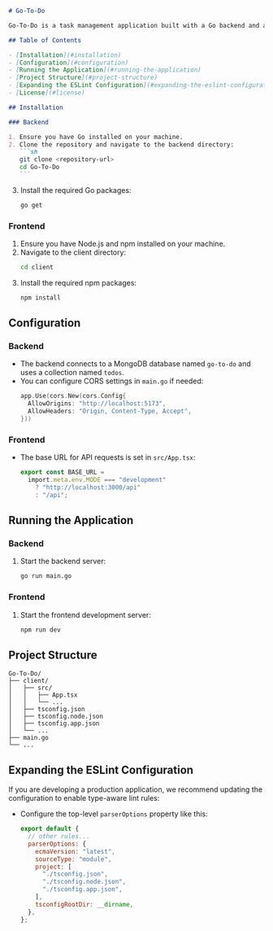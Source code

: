 ````markdown
# Go-To-Do

Go-To-Do is a task management application built with a Go backend and a React frontend. This project uses MongoDB for data storage and Fiber as the web framework for the backend.

## Table of Contents

- [Installation](#installation)
- [Configuration](#configuration)
- [Running the Application](#running-the-application)
- [Project Structure](#project-structure)
- [Expanding the ESLint Configuration](#expanding-the-eslint-configuration)
- [License](#license)

## Installation

### Backend

1. Ensure you have Go installed on your machine.
2. Clone the repository and navigate to the backend directory:
   ```sh
   git clone <repository-url>
   cd Go-To-Do
   ```
````

3. Install the required Go packages:
   ```sh
   go get
   ```

### Frontend

1. Ensure you have Node.js and npm installed on your machine.
2. Navigate to the client directory:
   ```sh
   cd client
   ```
3. Install the required npm packages:
   ```sh
   npm install
   ```

## Configuration

### Backend

- The backend connects to a MongoDB database named `go-to-do` and uses a collection named `todos`.
- You can configure CORS settings in `main.go` if needed:
  ```go
  app.Use(cors.New(cors.Config{
    AllowOrigins: "http://localhost:5173",
    AllowHeaders: "Origin, Content-Type, Accept",
  }))
  ```

### Frontend

- The base URL for API requests is set in `src/App.tsx`:
  ```ts
  export const BASE_URL =
    import.meta.env.MODE === "development"
      ? "http://localhost:3000/api"
      : "/api";
  ```

## Running the Application

### Backend

1. Start the backend server:
   ```sh
   go run main.go
   ```

### Frontend

1. Start the frontend development server:
   ```sh
   npm run dev
   ```

## Project Structure

```
Go-To-Do/
├── client/
│   ├── src/
│   │   ├── App.tsx
│   │   └── ...
│   ├── tsconfig.json
│   ├── tsconfig.node.json
│   ├── tsconfig.app.json
│   └── ...
├── main.go
└── ...
```

## Expanding the ESLint Configuration

If you are developing a production application, we recommend updating the configuration to enable type-aware lint rules:

- Configure the top-level `parserOptions` property like this:

  ```js
  export default {
    // other rules...
    parserOptions: {
      ecmaVersion: "latest",
      sourceType: "module",
      project: [
        "./tsconfig.json",
        "./tsconfig.node.json",
        "./tsconfig.app.json",
      ],
      tsconfigRootDir: __dirname,
    },
  };
  ```
